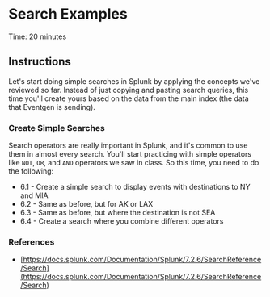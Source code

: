 # Search Examples
Time: 20 minutes

## Instructions
Let's start doing simple searches in Splunk by applying the concepts we've reviewed so far. Instead of just copying and pasting search queries, this time you'll create yours based on the data from the main index (the data that Eventgen is sending).

### Create Simple Searches
Search operators are really important in Splunk, and it's common to use them in almost every search. You'll start practicing with simple operators like `NOT`, `OR`, and `AND` operators we saw in class. So this time, you need to do the following:

- 6.1 - Create a simple search to display events with destinations to NY and MIA
- 6.2 - Same as before, but for AK or LAX
- 6.3 - Same as before, but where the destination is not SEA
- 6.4 - Create a search where you combine different operators

### References
- [https://docs.splunk.com/Documentation/Splunk/7.2.6/SearchReference/Search](https://docs.splunk.com/Documentation/Splunk/7.2.6/SearchReference/Search)
